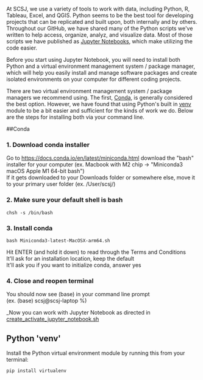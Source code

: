 At SCSJ, we use a variety of tools to work with data, including Python, R, Tableau, Excel, and QGIS. Python seems to be the best tool for developing projects that can be replicated and built upon, both internally and by others. Throughout our GitHub, we have shared many of the Python scripts we've written to help access, organize, analyz, and visualize data. Most of those scripts we have published as [Jupyter Notebooks](https://jupyter.org/), which make utilizing the code easier.  

  
Before you start using Jupyter Notebook, you will need to install both Python and a virtual environment management system / package manager, which will help you easily install and manage software packages and create isolated environments on your computer for different coding projects.  

  
There are two virtual environment management system / package managers we recommend using. The first, [Conda](https://en.wikipedia.org/wiki/Conda_(package_manager)), is generally considered the best option. However, we have found that using Python's built in [venv](https://www.freecodecamp.org/news/how-to-setup-virtual-environments-in-python/) module to be a bit easier and sufficient for the kinds of work we do. Below are the steps for installing both via your command line.

  
##Conda
  
### 1. Download conda installer
Go to https://docs.conda.io/en/latest/miniconda.html download the "bash" installer for your computer (ex. Macbook with M2 chip -> "Miniconda3 macOS Apple M1 64-bit bash")  
If it gets downloaded to your Downloads folder or somewhere else, move it to your primary user folder (ex. /User/scsj/)

### 2. Make sure your default shell is bash
```
chsh -s /bin/bash
```
### 3. Install conda
```
bash Miniconda3-latest-MacOSX-arm64.sh
```
Hit ENTER (and hold it down) to read through the Terms and Conditions  
It'll ask for an installation location, keep the default  
It'll ask you if you want to initialize conda, answer yes

### 4. Close and reopen terminal
You should now see (base) in your command line prompt   
(ex. (base) scsj@scsj-laptop %)

_Now you can work with Jupyter Notebook as directed in [create_activate_jupyter_notebook.sh](https://github.com/southerncoalition/general/blob/main/working_with_data/create_activate_jupyter_notebook_with_conda.sh)

## Python 'venv'
  Install the Python virtual environment module by running this from your terminal:
  ```
  pip install virtualenv
  ```
  
  
